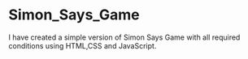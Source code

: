 # Simon_Says_Game
I have created a simple version of Simon Says Game with all required conditions using HTML,CSS and JavaScript.
